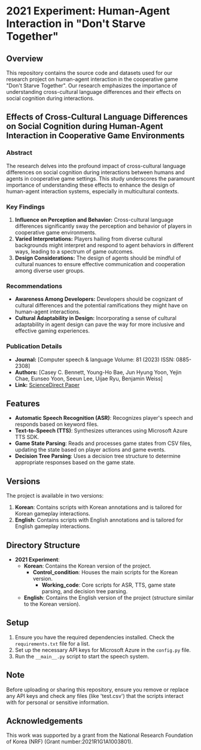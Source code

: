 # 2021 Experiment: Human-Agent Interaction in "Don't Starve Together"

## Overview
This repository contains the source code and datasets used for our research project on human-agent interaction in the cooperative game "Don't Starve Together". Our research emphasizes the importance of understanding cross-cultural language differences and their effects on social cognition during interactions.

## Effects of Cross-Cultural Language Differences on Social Cognition during Human-Agent Interaction in Cooperative Game Environments

### Abstract
The research delves into the profound impact of cross-cultural language differences on social cognition during interactions between humans and agents in cooperative game settings. This study underscores the paramount importance of understanding these effects to enhance the design of human-agent interaction systems, especially in multicultural contexts.

### Key Findings
1. **Influence on Perception and Behavior:** Cross-cultural language differences significantly sway the perception and behavior of players in cooperative game environments.
2. **Varied Interpretations:** Players hailing from diverse cultural backgrounds might interpret and respond to agent behaviors in different ways, leading to a spectrum of game outcomes.
3. **Design Considerations:** The design of agents should be mindful of cultural nuances to ensure effective communication and cooperation among diverse user groups.

### Recommendations
- **Awareness Among Developers:** Developers should be cognizant of cultural differences and the potential ramifications they might have on human-agent interactions.
- **Cultural Adaptability in Design:** Incorporating a sense of cultural adaptability in agent design can pave the way for more inclusive and effective gaming experiences.

### Publication Details
- **Journal:** [Computer speech & language Volume: 81 (2023) ISSN: 0885-2308]
- **Authors:** [Casey C. Bennett, Young-Ho Bae, Jun Hyung Yoon, Yejin Chae, Eunseo Yoon, Seeun Lee, Uijae Ryu, Benjamin Weiss]
- **Link:** [ScienceDirect Paper](https://doi.org/10.1016/j.csl.2023.101521.)

## Features

- **Automatic Speech Recognition (ASR)**: Recognizes player's speech and responds based on keyword files.
- **Text-to-Speech (TTS)**: Synthesizes utterances using Microsoft Azure TTS SDK.
- **Game State Parsing**: Reads and processes game states from CSV files, updating the state based on player actions and game events.
- **Decision Tree Parsing**: Uses a decision tree structure to determine appropriate responses based on the game state.

## Versions

The project is available in two versions:
1. **Korean**: Contains scripts with Korean annotations and is tailored for Korean gameplay interactions.
2. **English**: Contains scripts with English annotations and is tailored for English gameplay interactions.

## Directory Structure

- **2021 Experiment**:
  - **Korean**: Contains the Korean version of the project.
    - **Control_condition**: Houses the main scripts for the Korean version.
      - **Working_code**: Core scripts for ASR, TTS, game state parsing, and decision tree parsing.
  - **English**: Contains the English version of the project (structure similar to the Korean version).

## Setup

1. Ensure you have the required dependencies installed. Check the `requirements.txt` file for a list.
2. Set up the necessary API keys for Microsoft Azure in the `config.py` file.
3. Run the `__main__.py` script to start the speech system.

## Note

Before uploading or sharing this repository, ensure you remove or replace any API keys and check any files (like 'test.csv') that the scripts interact with for personal or sensitive information.

## Acknowledgements

This work was supported by a grant from the National Research Foundation of Korea (NRF) (Grant number:2021R1G1A1003801).
